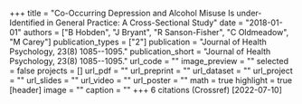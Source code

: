 +++
title = "Co-Occurring Depression and Alcohol Misuse Is under-Identified in General Practice: A Cross-Sectional Study"
date = "2018-01-01"
authors = ["B Hobden", "J Bryant", "R Sanson-Fisher", "C Oldmeadow", "M Carey"]
publication_types = ["2"]
publication = "Journal of Health Psychology, 23(8) 1085--1095."
publication_short = "Journal of Health Psychology, 23(8) 1085--1095."
url_code = ""
image_preview = ""
selected = false
projects = []
url_pdf = ""
url_preprint = ""
url_dataset = ""
url_project = ""
url_slides = ""
url_video = ""
url_poster = ""
math = true
highlight = true
[header]
image = ""
caption = ""
+++
6 citations (Crossref) [2022-07-10]
